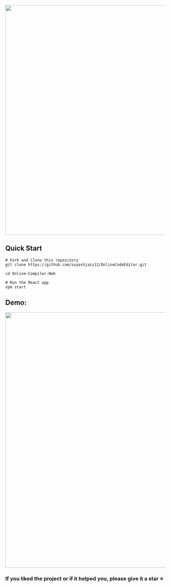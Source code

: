 <p align="center">
<img src ="https://i.imgur.com/kL84RTB.jpg" width=720 >
</p>

## Quick Start


```
# Fork and Clone this repository
git clone https://github.com/suyashjais12/OnlineCodeEditor.git

cd Online-Compiler-Web

# Run the React app
npm start
```
 
  
## Demo:
<p align="center">
<img src="https://i.imgur.com/BQUvi6z.png" width="800">
</p>

### If you liked the project or if it helped you, please give it a star ⭐
